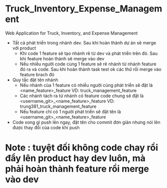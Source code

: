 # Truck_Inventory_Expense_Management
Web Application for Truck, Inventory, and Expense Management

- Tất cả phát triển trong nhánh dev. Sau khi hoàn thành dự án sẽ merge với product
  +  Khi code 1 feature sẽ tạo nhánh rẽ từ dev và phát triển trên đó. Sau khi feature hoàn thành sẽ merge vào dev
  +  Nếu nhiều người code cùng 1 feature sẽ rẽ nhánh từ nhánh feature đó ra và code. Sau khi hoàn thành task test ok các thứ rồi merge vào feature brach đó
- Quy tắc đặt tên nhánh
  + Nếu nhánh của 1 feature có nhiều người cùng phát triển sẽ đặt là <name_feature>_feature VD: truck_management_feature
  + Các nhánh tách ra từ nhánh có feature code chung sẽ đặt là <username_git>_<name_feature>_feature VD: trung381_truck_management_feature
  + Nếu feature chỉ có 1 người phát triển sẽ đặt tên là <username_git>_<name_feature>_feature
- Code xong gì push lên ngay, đặt tên cho commit đơn giản nhưng nói lên được thay đổi của code khi push
# Note : tuyệt đối không code chay rồi đẩy lên product hay dev luôn, mà phải hoàn thành feature rồi merge vào dev
